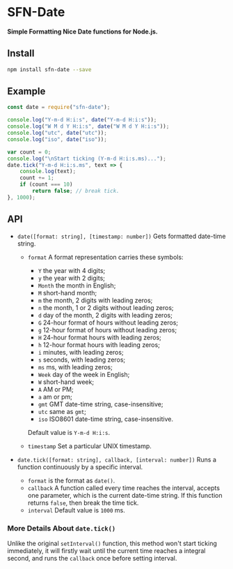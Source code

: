 # SFN-Date

**Simple Formatting Nice Date functions for Node.js.**

## Install

```sh
npm install sfn-date --save
```

## Example

```javascript
const date = require("sfn-date");

console.log("Y-m-d H:i:s", date("Y-m-d H:i:s"));
console.log("W M d Y H:i:s", date("W M d Y H:i:s"));
console.log("utc", date("utc"));
console.log("iso", date("iso"));

var count = 0;
console.log("\nStart ticking (Y-m-d H:i:s.ms)...");
date.tick("Y-m-d H:i:s.ms", text => {
    console.log(text);
    count += 1;
    if (count === 10)
        return false; // break tick.
}, 1000);
```

## API

- `date([format: string], [timestamp: number])` Gets formatted date-time 
    string.
    - `format` A format representation carries these symbols:
        - `Y` the year with 4 digits;
        - `y` the year with 2 digits;
        - `Month` the month in English;
        - `M` short-hand month;
        - `m` the month, 2 digits with leading zeros;
        - `n` the month, 1 or 2 digits without leading zeros;
        - `d` day of the month, 2 digits with leading zeros;
        - `G` 24-hour format of hours without leading zeros;
        - `g` 12-hour format of hours without leading zeros;
        - `H` 24-hour format hours with leading zeros;
        - `h` 12-hour format hours with leading zeros;
        - `i` minutes, with leading zeros;
        - `s` seconds, with leading zeros;
        - `ms` ms, with leading zeros;
        - `Week` day of the week in English;
        - `W` short-hand week;
        - `A` AM or PM;
        - `a` am or pm;
        - `gmt` GMT date-time string, case-insensitive;
        - `utc` same as `gmt`;
        - `iso` ISO8601 date-time string, case-insensitive.

        Default value is `Y-m-d H:i:s`.

    - `timestamp` Set a particular UNIX timestamp.

- `date.tick([format: string], callback, [interval: number])` Runs a function 
    continuously by a specific interval.
    - `format` is the format as `date()`.
    - `callback` A function called every time reaches the interval, accepts 
        one parameter, which is the current date-time string. If this function
        returns `false`, then break the time tick. 
    - `interval` Default value is `1000` ms.

### More Details About `date.tick()`

Unlike the original `setInterval()` function, this method won't start ticking 
immediately, it will firstly wait until the current time reaches a integral 
second, and runs the `callback` once before setting interval.